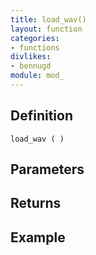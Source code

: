 ```yaml
---
title: load_wav()
layout: function
categories:
- functions
divlikes:
- bennugd
module: mod_
---
```


## Definition

    load_wav ( )

## Parameters

## Returns

## Example
